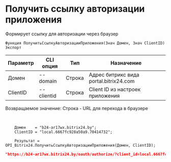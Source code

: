 ﻿---
sidebar_position: 1
---

# Получить ссылку авторизации приложения
 Формирует ссылку для авторизации через браузер



`Функция ПолучитьСсылкуАвторизацииПриложения(Знач Домен, Знач ClientID) Экспорт`

  | Параметр | CLI опция | Тип | Назначение |
  |-|-|-|-|
  | Домен | --domain | Строка | Адрес битрикс вида portal.bitrix24.com |
  | ClientID | --clientid | Строка | Client ID из настроек приложения |

  
  Возвращаемое значение:   Строка - URL для перехода в браузере

<br/>




```bsl title="Пример кода"
    Домен    = "b24-ar17wx.bitrix24.by";
    ClientID = "local.6667fc928a50a9.70414732";

    Результат = OPI_Bitrix24.ПолучитьСсылкуАвторизацииПриложения(Домен, ClientID);
```
    



```json title="Результат"
"https://b24-ar17wx.bitrix24.by/oauth/authorize/?client_id=local.6667fc928a50a9.70414732"
```
